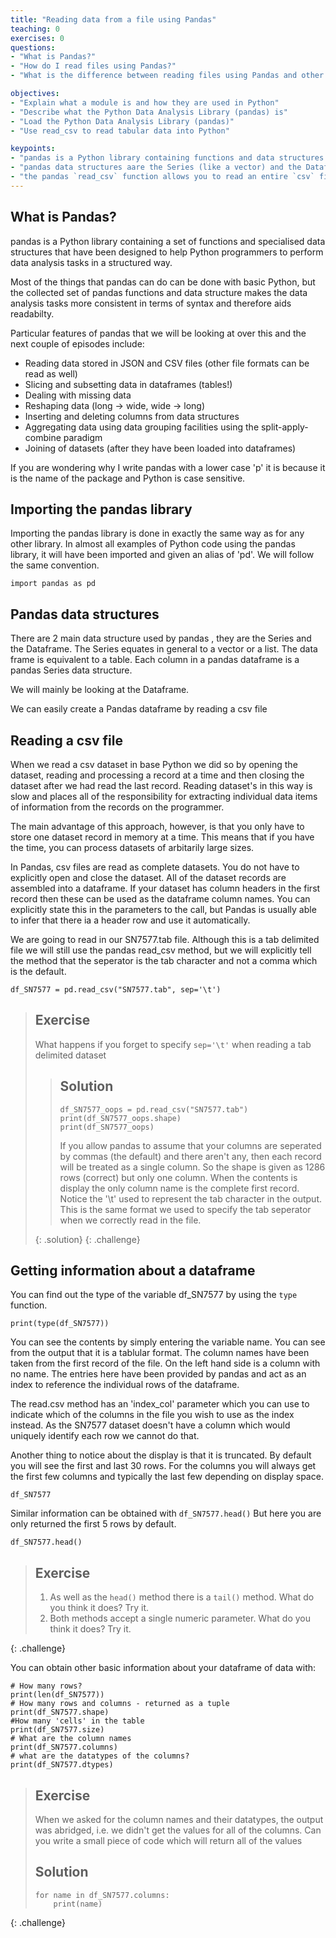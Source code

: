 ```yaml
---
title: "Reading data from a file using Pandas"
teaching: 0
exercises: 0
questions:
- "What is Pandas?"
- "How do I read files using Pandas?"
- "What is the difference between reading files using Pandas and other methods of reading files?"

objectives:
- "Explain what a module is and how they are used in Python"
- "Describe what the Python Data Analysis Library (pandas) is"
- "Load the Python Data Analysis Library (pandas)"
- "Use read_csv to read tabular data into Python"

keypoints:
- "pandas is a Python library containing functions and data structures to assist in data anaysis"
- "pandas data structures aare the Series (like a vector) and the Dataframe (like a table)"
- "the pandas `read_csv` function allows you to read an entire `csv` file into a dataframe"
---
```


## What is Pandas?

pandas is a Python library containing a set of functions and specialised data structures that have been designed to help Python programmers to perform data analysis tasks in a structured way.

Most of the things that pandas can do can be done with basic Python, but the collected set of pandas functions and data structure makes the data analysis tasks more consistent in terms of syntax and therefore aids readabilty.

Particular features of pandas that we will be looking at over this and the next couple of episodes include:


* Reading data stored in JSON and CSV files (other file formats can be read as well)
* Slicing and subsetting data in dataframes (tables!)
* Dealing with missing data
* Reshaping data (long -> wide,  wide -> long)
* Inserting and deleting columns from data structures
* Aggregating data using data grouping facilities using the split-apply-combine paradigm 
* Joining of datasets (after they have been loaded into dataframes)


If you are wondering why I write pandas with a lower case 'p' it is because it is the name of the package and Python is case sensitive.


## Importing the pandas library

Importing the pandas library is done in exactly the same way as for any other library. In almost all examples of Python code using the pandas library, it will have been imported and given an alias of 'pd'. We will follow the same convention.


~~~
import pandas as pd
~~~

## Pandas data structures

There are 2 main data structure used by pandas , they are the Series and the Dataframe. The Series equates in general to a vector or a list. The data frame is equivalent to a table. Each column in a pandas dataframe is a pandas Series data structure.

We will mainly be looking at the Dataframe. 

We can easily create a Pandas dataframe by reading a csv file

## Reading a csv file

When we read a csv dataset in base Python we did so by opening the dataset, reading and processing a record at a time and then closing the dataset after we had read the last record. Reading dataset's in this way is slow and places all of the responsibility for extracting individual data items of information from the records on the programmer. 

The main advantage of this approach, however, is that you only have to store one dataset record in memory at a time. This means that if you have the time, you can process datasets of arbitarily large sizes.

In Pandas, csv files are read as complete datasets. You do not have to explicitly open and close the dataset. All of the dataset records are assembled into a dataframe. If your dataset has column headers in the first record then these can be used as the dataframe column names. You can explicitly state this in the parameters to the call, but Pandas is usually able to infer that there ia a header row and use it automatically.


We are going to read in our SN7577.tab file. Although this is a tab delimited file we will still use the pandas read_csv method, but we will explicitly tell the method that the seperator is the tab character and not a comma which is the default.

~~~
df_SN7577 = pd.read_csv("SN7577.tab", sep='\t')
~~~

> ## Exercise
> 
> What happens if you forget to specify `sep='\t'` when reading a tab delimited dataset
> 
> > ## Solution
> > 
> > ~~~
> > df_SN7577_oops = pd.read_csv("SN7577.tab")
> > print(df_SN7577_oops.shape)
> > print(df_SN7577_oops)
> > ~~~
> > 
> > If you allow pandas to assume that your columns are seperated by commas (the default) and there aren't any, then each record will be treated as a single column. So the shape is given as 1286 rows (correct) but only one column. 
> > When the contents is display the only column name is the complete first record. Notice the '\t' used to represent the tab character in the output. This is the same format we used to specify the tab seperator when we correctly read in the file.
> > 
> > 
> {: .solution}
{: .challenge}

##  Getting information about a dataframe

You can find out the type of the variable df_SN7577 by using the `type` function.

~~~
print(type(df_SN7577))
~~~

You can see the contents by simply entering the variable name. You can see from the output that it is a tablular format. The column names have been taken from the first record of the file. On the left hand side is a column with no name. The entries here have been provided by pandas and act as an index to reference the individual rows of the dataframe. 

The read.csv method has an 'index_col' parameter which you can use to indicate which of the columns in the file you wish to use as the index instead. As the SN7577 dataset doesn't have a column which would uniquely identify each row we cannot do that. 

Another thing to notice about the display is that it is truncated. By default you will see the first and last 30 rows. For the columns you will always get the first few columns and typically the last few depending on display space. 

~~~
df_SN7577
~~~

Similar information can be obtained with `df_SN7577.head()` But here you are only returned the first 5 rows by default.

~~~
df_SN7577.head()
~~~

> ## Exercise
> 
> 1. As well as the `head()` method there is a `tail()` method. What do you think it does? Try it.
> 2. Both methods accept a single numeric parameter. What do you think it does? Try it.
> 
{: .challenge}

You can obtain other basic information about your dataframe of data  with:

~~~
# How many rows?
print(len(df_SN7577))
# How many rows and columns - returned as a tuple
print(df_SN7577.shape)
#How many 'cells' in the table
print(df_SN7577.size)
# What are the column names
print(df_SN7577.columns)
# what are the datatypes of the columns?
print(df_SN7577.dtypes)

~~~

> ## Exercise
> 
> When we asked for the column names and their datatypes, the output was abridged, i.e. we didn't get the values for all of the columns. Can you write a small piece of code which will return all of the values
> 
> ## Solution
> 
> ~~~
> for name in df_SN7577.columns:
>     print(name)
> ~~~
{: .challenge}

